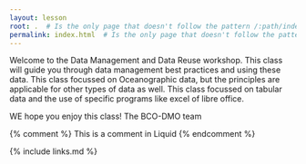 ```yaml
---
layout: lesson
root: .  # Is the only page that doesn't follow the pattern /:path/index.html
permalink: index.html  # Is the only page that doesn't follow the pattern /:path/index.html
---
```

Welcome to the Data Management and Data Reuse workshop. This class will guide you through data management best practices and using these data. This class focussed on Oceanographic data, but the principles are applicable for other types of data as well. This class focussed on tabular data and the use of specific programs like excel of libre office. 

WE hope you enjoy this class!
The BCO-DMO team

<!-- this is an html comment -->

{% comment %} This is a comment in Liquid {% endcomment %}

{% include links.md %}
